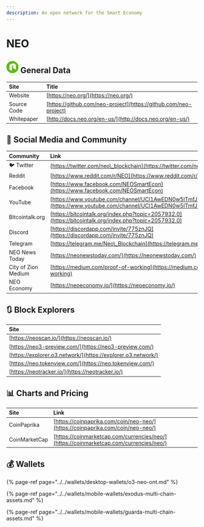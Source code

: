 ```yaml
---
description: An open network for the Smart Economy
---
```


# NEO

## ![](../../.gitbook/assets/neo.png) General Data

| Site | Title |
| :--- | :--- |
| Website | [https://neo.org/](https://neo.org/) |
| Source Code | [https://github.com/neo-project](https://github.com/neo-project) |
| Whitepaper | [http://docs.neo.org/en-us/](http://docs.neo.org/en-us/) |

## 🙋 Social Media and Community

| Community | Link |
| :--- | :--- |
| 🐦 Twitter | [https://twitter.com/neo\_blockchain](https://twitter.com/neo_blockchain) |
| Reddit | [https://www.reddit.com/r/NEO](https://www.reddit.com/r/NEO) |
| Facebook | [https://www.facebook.com/NEOSmartEcon](https://www.facebook.com/NEOSmartEcon) |
| YouTube | [https://www.youtube.com/channel/UCl1AwEDN0w5lTmfJEMsY5Vw/videos](https://www.youtube.com/channel/UCl1AwEDN0w5lTmfJEMsY5Vw/videos) |
| Bitcointalk.org | [https://bitcointalk.org/index.php?topic=2057932.0](https://bitcointalk.org/index.php?topic=2057932.0) |
| Discord | [https://discordapp.com/invite/775znJQ](https://discordapp.com/invite/775znJQ) |
| Telegram | [https://telegram.me/Neo\_Blockchain](https://telegram.me/Neo_Blockchain) |
| NEO News Today | [https://neonewstoday.com/](https://neonewstoday.com/) |
| City of Zion Medium | [https://medium.com/proof-of-working](https://medium.com/proof-of-working) |
| NEO Economy | [https://neoeconomy.io/](https://neoeconomy.io/) |

## 🔃 Block Explorers

| Site |
| :--- |
| [https://neoscan.io/](https://neoscan.io/) |
| [https://neo3-preview.com/](https://neo3-preview.com/) |
| [https://explorer.o3.network/](https://explorer.o3.network/) |
| [https://neo.tokenview.com/](https://neo.tokenview.com/) |
| [https://neotracker.io/](https://neotracker.io/) |

## 📊 Charts and Pricing

| Site | Link |
| :--- | :--- |
| CoinPaprika | [https://coinpaprika.com/coin/neo-neo/](https://coinpaprika.com/coin/neo-neo/) |
| CoinMarketCap | [https://coinmarketcap.com/currencies/neo/](https://coinmarketcap.com/currencies/neo/) |

## 💰 Wallets

{% page-ref page="../../wallets/desktop-wallets/o3-neo-ont.md" %}

{% page-ref page="../../wallets/mobile-wallets/exodus-multi-chain-assets.md" %}

{% page-ref page="../../wallets/mobile-wallets/guarda-multi-chain-assets.md" %}

